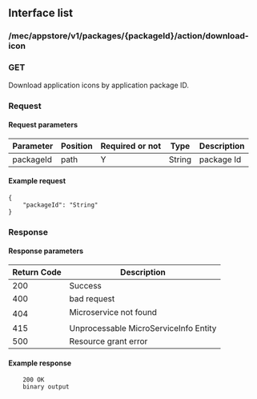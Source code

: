 ## Interface list

### /mec/appstore/v1/packages/{packageId}/action/download-icon
### GET
Download application icons by application package ID.
### Request
#### Request parameters
|Parameter |Position | Required or not | Type |Description|
|-----|-----|----|------|-----|
|packageId | path |Y| String | package Id |

#### Example request
```
{
    "packageId": "String"
}
```

### Response
#### Response parameters
|Return Code |Description|
|-----|-----|
|200 | Success |
|400 | bad request |
|404 | Microservice not found |
|415 | Unprocessable MicroServiceInfo Entity  |
|500 | Resource grant error |

#### Example response
```
    200 OK
    binary output
```
